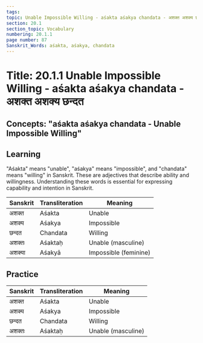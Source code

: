 ```yaml
---
tags:
topic: Unable Impossible Willing - aśakta aśakya chandata - अशक्त अशक्य छन्दत
section: 20.1
section_topic: Vocabulary
numbering: 20.1.1
page number: 87
Sanskrit_Words: aśakta, aśakya, chandata
---
```

# Title: 20.1.1 Unable Impossible Willing - aśakta aśakya chandata - अशक्त अशक्य छन्दत
## Concepts: "aśakta aśakya chandata - Unable Impossible Willing"

## Learning
"Aśakta" means "unable", "aśakya" means "impossible", and "chandata" means "willing" in Sanskrit. These are adjectives that describe ability and willingness. Understanding these words is essential for expressing capability and intention in Sanskrit.

| Sanskrit           | Transliteration      | Meaning                          |
| ------------------ | -------------------- | -------------------------------- |
| अशक्त              | Aśakta               | Unable                           |
| अशक्य              | Aśakya               | Impossible                       |
| छन्दत              | Chandata              | Willing                          |
| अशक्तः             | Aśaktaḥ              | Unable (masculine)               |
| अशक्या             | Aśakyā               | Impossible (feminine)           |

## Practice
| Sanskrit           | Transliteration      | Meaning                          |
| ------------------ | -------------------- | -------------------------------- |
| अशक्त              | Aśakta               | Unable                           |
| अशक्य              | Aśakya               | Impossible                       |
| छन्दत              | Chandata              | Willing                          |
| अशक्तः             | Aśaktaḥ              | Unable (masculine)               |
